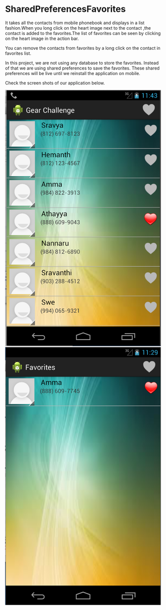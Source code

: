 SharedPreferencesFavorites
===============

It takes all the contacts from mobile phonebook and displays in a list fashion.When you long click on the heart image next to the contact ,the contact is added to the favorites.The list of favorites can be seen by clicking on the heart image in the action bar.

You can remove the contacts from favorites by a long click on the contact in favorites list.

In this project, we are not using any database to store the favorites. Instead of that we are using shared preferences to save the favorites. These shared preferences will be live until we reinstall the application on mobile. 

Check the screen shots of our application below.

![contacts.png](https://github.com/Sravyadara/AndroidProjects/blob/master/SharedPreferencesFavorites/contacts.png)
![fav.png](https://github.com/Sravyadara/AndroidProjects/blob/master/SharedPreferencesFavorites/fav.png)

